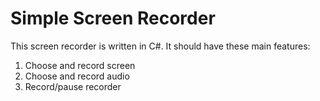 # Simple Screen Recorder
This screen recorder is written in C#. It should have these main features:
1. Choose and record screen
2. Choose and record audio
3. Record/pause recorder
